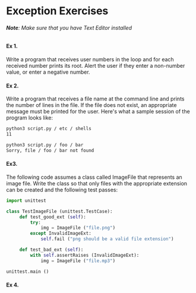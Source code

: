 # Exception Exercises

###### **Note**: Make sure that you have Text Editor installed


#### Ex 1.
Write a program that receives user numbers in the loop and for each received number prints its root. Alert the user if they enter a non-number value, or enter a negative number.

#### Ex 2.
Write a program that receives a file name at the command line and prints the number of lines in the file. If the file does not exist, an appropriate message must be printed for the user. Here's what a sample session of the program looks like:

```bash
python3 script.py / etc / shells
11

python3 script.py / foo / bar
Sorry, file / foo / bar not found
```
#### Ex3.
The following code assumes a class called ImageFile that represents an image file. Write the class so that only files with the appropriate extension can be created and the following test passes:

```py
import unittest

class TestImageFile (unittest.TestCase):
     def test_good_ext (self):
         try:
             img = ImageFile ("file.png")
         except InvalidImageExt:
             self.fail ("png should be a valid file extension")

     def test_bad_ext (self):
         with self.assertRaises (InvalidImageExt):
             img = ImageFile ("file.mp3")

unittest.main ()
```
#### Ex 4. 